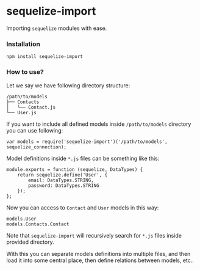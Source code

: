 sequelize-import
================

Importing ``sequelize`` modules with ease.

### Installation
```
npm install sequelize-import
```

### How to use?

Let we say we have following directory structure:

```
/path/to/models
├── Contacts
│   └── Contact.js
└── User.js
```

If you want to include all defined models inside ``/path/to/models`` directory you can use following:

```
var models = require('sequelize-import')('/path/to/models', sequelize_connection);
```

Model definitions inside ``*.js`` files can be something like this:
```
module.exports = function (sequelize, DataTypes) {
	return sequelize.define('User', {
		email: DataTypes.STRING,
		password: DataTypes.STRING
	});
};
```

Now you can access to ``Contact`` and ``User`` models in this way:
```
models.User
models.Contacts.Contact
```

Note that ``sequelize-import`` will recursively search for ``*.js`` files inside provided directory.

With this you can separate models definitions into multiple files, and then load it into some central place, then define relations between models, etc..
